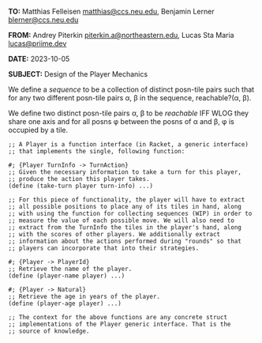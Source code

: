 **TO:** Matthias Felleisen <matthias@ccs.neu.edu>, Benjamin Lerner <blerner@ccs.neu.edu>

**FROM:** Andrey Piterkin <piterkin.a@northeastern.edu>, Lucas Sta
Maria <lucas@priime.dev>

**DATE:** 2023-10-05

**SUBJECT:** Design of the Player Mechanics

We define a _sequence_ to be a collection of distinct posn-tile pairs
such that for any two different posn-tile pairs α, β in the sequence, 
reachable?(α, β).

We define two distinct posn-tile pairs α, β to be _reachable_ IFF WLOG
they share one axis and for all posns φ between the posns of α and β,
φ is occupied by a tile.

```racket
;; A Player is a function interface (in Racket, a generic interface) 
;; that implements the single, following function:

#; {Player TurnInfo -> TurnAction}
;; Given the necessary information to take a turn for this player, 
;; produce the action this player takes.
(define (take-turn player turn-info) ...)

;; For this piece of functionality, the player will have to extract 
;; all possible positions to place any of its tiles in hand, along 
;; with using the function for collecting sequences (WIP) in order to 
;; measure the value of each possible move. We will also need to 
;; extract from the TurnInfo the tiles in the player's hand, along 
;; with the scores of other players. We additionally extract 
;; information about the actions performed during "rounds" so that
;; players can incorporate that into their strategies.

#; {Player -> PlayerId}
;; Retrieve the name of the player.
(define (player-name player) ...)

#; {Player -> Natural}
;; Retrieve the age in years of the player.
(define (player-age player) ...)

;; The context for the above functions are any concrete struct
;; implementations of the Player generic interface. That is the
;; source of knowledge.
```
